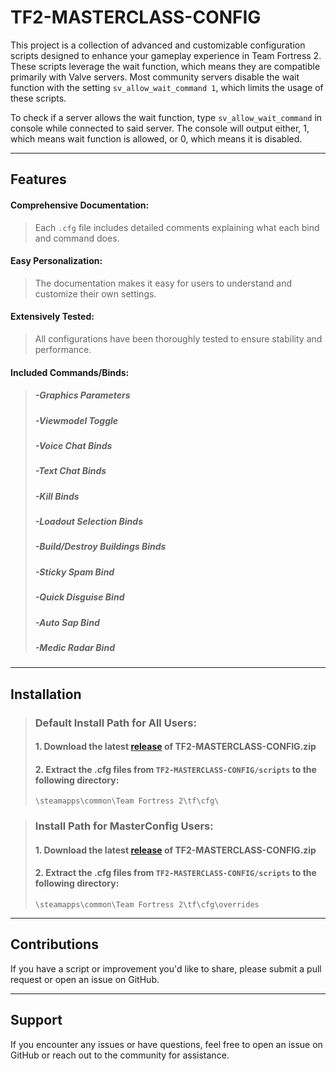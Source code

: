 # TF2-MASTERCLASS-CONFIG

This project is a collection of advanced and customizable configuration scripts designed to enhance your gameplay experience in Team Fortress 2. These scripts leverage the wait function, which means they are compatible primarily with Valve servers. Most community servers disable the wait function with the setting `sv_allow_wait_command 1`, which limits the usage of these scripts. 

To check if a server allows the wait function, type `sv_allow_wait_command` in console while connected to said server. The console will output either, 1, which means wait function is allowed, or 0, which means it is disabled.

---

## Features
#### **Comprehensive Documentation**:
> Each `.cfg` file includes detailed comments explaining what each bind and command does.
  
#### **Easy Personalization**:
> The documentation makes it easy for users to understand and customize their own settings.
  
#### **Extensively Tested**:
> All configurations have been thoroughly tested to ensure stability and performance.
  
#### **Included Commands/Binds:**
> ##### -Graphics Parameters
> ##### -Viewmodel Toggle
> ##### -Voice Chat Binds
> ##### -Text Chat Binds
> ##### -Kill Binds
> ##### -Loadout Selection Binds
> ##### -Build/Destroy Buildings Binds
> ##### -Sticky Spam Bind
> ##### -Quick Disguise Bind
> ##### -Auto Sap Bind
> ##### -Medic Radar Bind

---

## Installation

> ### Default Install Path for All Users:
> #### 1. Download the latest [release](https://github.com/7eventy7/TF2-MASTERCLASS-CONFIG/releases/) of TF2-MASTERCLASS-CONFIG.zip 
> #### 2. Extract the .cfg files from `TF2-MASTERCLASS-CONFIG/scripts` to the following directory:
> `\steamapps\common\Team Fortress 2\tf\cfg\`

> ### Install Path for MasterConfig Users:
> #### 1. Download the latest [release](https://github.com/7eventy7/TF2-MASTERCLASS-CONFIG/releases/) of TF2-MASTERCLASS-CONFIG.zip 
> #### 2. Extract the .cfg files from `TF2-MASTERCLASS-CONFIG/scripts` to the following directory: 
> `\steamapps\common\Team Fortress 2\tf\cfg\overrides`

---

## Contributions
If you have a script or improvement you'd like to share, please submit a pull request or open an issue on GitHub.

---

## Support
If you encounter any issues or have questions, feel free to open an issue on GitHub or reach out to the community for assistance.
